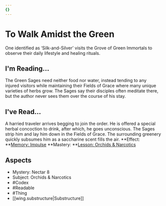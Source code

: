 ```yaml
---
{}
---
```

# To Walk Amidst the Green
One identified as ‘Silk-and-Silver’ visits the Grove of Green Immortals to observe their daily lifestyle and healing rituals.
## I'm Reading...
The Green Sages need neither food nor water, instead tending to any injured visitors while maintaining their Fields of Grace where many unique varieties of herbs grow. The Sages say their disciples often meditate there, but the author never sees them over the course of his stay.
## I've Read...
A harried traveler arrives begging to join the order. He is offered a special herbal concoction to drink, after which, he goes unconscious. The Sages strip him and lay him down in the Fields of Grace. The surrounding greenery quickly subsumes him as a saccharine scent fills the air.
**Effect: **[Memory: Impulse](https://uadaf.theevilroot.xyz/rowenarium/element/mem.impulse)
**Mastery: **[Lesson: Orchids & Narcotics](https://uadaf.theevilroot.xyz/rowenarium/element/x.orchids.narcotics)
## Aspects
- Mystery: Nectar 8
- Subject: Orchids & Narcotics
- #Codex
- #Readable
- #Thing
- [[wing.substructure|Substructure]]